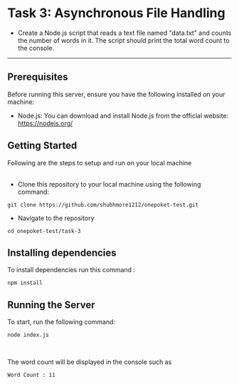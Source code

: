 <h1>Task 3: Asynchronous File Handling</h1>

- Create a Node.js script that reads a text file named "data.txt" and counts the number of words in it. The script should print the total word count to the console.

<hr/>

<h2>Prerequisites</h2>
Before running this server, ensure you have the following installed on your machine:

- Node.js: You can download and install Node.js from the official website: https://nodejs.org/

<h2>Getting Started</h2>
Following are the steps to setup and run on your local machine
<br/>
<br/>

- Clone this repository to your local machine using the following command:

```
git clone https://github.com/shubhmore1212/onepoket-test.git
```

- Navigate to the repository

```
cd onepoket-test/task-3
```

<h2>Installing dependencies</h2>
To install dependencies run this command :

```
npm install
```

<h2>Running the Server</h2>
To start, run the following command:

```
node index.js
```

<br/>

<p>
The word count will be displayed in the console such as 
</p>

```
Word Count : 11
```
